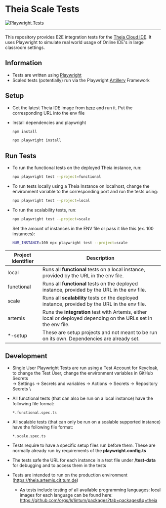 # Theia Scale Tests

[![Playwright Tests](https://github.com/ls1intum/theia-scale-tests/actions/workflows/playwright.yml/badge.svg)](https://github.com/ls1intum/theia-scale-tests/actions/workflows/playwright.yml)

---

This repository provides E2E integration tests for the [Theia Cloud IDE](https://theia-cloud.io). It uses Playwright to simulate real world usage of Online IDE's in large classroom settings.


## Information

- Tests are written using [Playwright](https://playwright.dev)
- Scaled tests (potentially) run via the Playwright [Artillery](https://artillery.io) Framework

## Setup

- Get the latest Theia IDE image from [here](https://ghcr.io/eclipse-theia/theia-ide/theia-ide:latest) and run it. Put the corresponding URL into the env file

- Install dependencies and playwright
  ```bash
  npm install
  ```
  ```bash
  npx playwright install
  ```

## Run Tests

- To run the functional tests on the deployed Theia instance, run:
  ```bash
  npx playwright test --project=functional
  ```
  
- To run tests locally using a Theia Instance on localhost, change the environment variable to the corresponding port and run the tests using:
  ```bash
  npx playwright test --project=local
  ```

- To run the scalability tests, run:
  ```bash
  npx playwright test --project=scale
  ```
  Set the amount of instances in the ENV file or pass it like this (ex. 100 instances):
  ```bash
  NUM_INSTANCE=100 npx playwright test --project=scale
  ```

| Project Identifier | Description                                                                                                     |
|--------------------|-----------------------------------------------------------------------------------------------------------------|
| local              | Runs all __functional__ tests on a local instance, provided by the URL in the env file.                         |
| functional         | Runs all __functional__ tests on the deployed instance, provided by the URL in the env file.                    |
| scale              | Runs all __scalability__ tests on the deployed instance, provided by the URL in the env file.                   |
| artemis            | Runs the __integration__ test with Artemis, either local or deployed depending on the URLs set in the env file. |
| *-setup            | These are setup projects and not meant to be run on its own. Dependencies are already set.                      |


## Development

  - Single User Playwright Tests are run using a Test Account for Keycloak, to change the Test User, change the environment variables in GitHub Secrets \
-> Settings -> Secrets and variables -> Actions -> Secrets -> Repository Secrets \

  - All functional tests (that can also be run on a local instance) have the following file format:
    ```none
    *.functional.spec.ts
    ```
  - All scalable tests (that can only be run on a scalable supported instance) have the following file format:
    ```none
    *.scale.spec.ts
    ```
  - Tests require to have a specific setup files run before them. These are normally already run by requirements of the __playwright.config.ts__
  - The tests safe the URL for each instance in a text file under __/test-data__ for debugging and to access them in the tests
  - Tests are intended to run on the production environment (https://theia.artemis.cit.tum.de)
    - As tests include testing of all available programming languages: local images for each language can be found here: https://github.com/orgs/ls1intum/packages?tab=packages&q=theia
